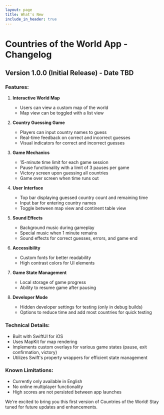 ```yaml
---
layout: page
title: What's New
include_in_header: true
---
```


# Countries of the World App - Changelog

## Version 1.0.0 (Initial Release) - Date TBD

### Features:

1. **Interactive World Map**
   - Users can view a custom map of the world
   - Map view can be toggled with a list view

2. **Country Guessing Game**
   - Players can input country names to guess
   - Real-time feedback on correct and incorrect guesses
   - Visual indicators for correct and incorrect guesses

3. **Game Mechanics**
   - 15-minute time limit for each game session
   - Pause functionality with a limit of 3 pauses per game
   - Victory screen upon guessing all countries
   - Game over screen when time runs out

4. **User Interface**
   - Top bar displaying guessed country count and remaining time
   - Input bar for entering country names
   - Toggle between map view and continent table view

5. **Sound Effects**
   - Background music during gameplay
   - Special music when 1 minute remains
   - Sound effects for correct guesses, errors, and game end

6. **Accessibility**
   - Custom fonts for better readability
   - High contrast colors for UI elements

7. **Game State Management**
   - Local storage of game progress
   - Ability to resume game after pausing

8. **Developer Mode**
   - Hidden developer settings for testing (only in debug builds)
   - Options to reduce time and add most countries for quick testing

### Technical Details:
- Built with SwiftUI for iOS
- Uses MapKit for map rendering
- Implements custom overlays for various game states (pause, exit confirmation, victory)
- Utilizes Swift's property wrappers for efficient state management

### Known Limitations:
- Currently only available in English
- No online multiplayer functionality
- High scores are not persisted between app launches

We're excited to bring you this first version of Countries of the World! Stay tuned for future updates and enhancements.

